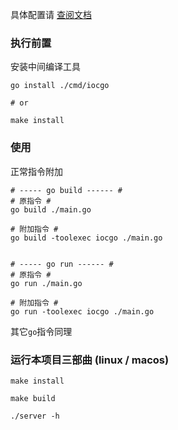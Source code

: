 具体配置请 [查阅文档](https://bincooo.github.io/chatgpt-adapter)

### 执行前置

安装中间编译工具
```shell
go install ./cmd/iocgo

# or 

make install
```
### 使用

正常指令附加
```shell
# ----- go build ------ #
# 原指令 #
go build ./main.go

# 附加指令 #
go build -toolexec iocgo ./main.go


# ----- go run ------ #
# 原指令 #
go run ./main.go

# 附加指令 #
go run -toolexec iocgo ./main.go
```

其它`go`指令同理


### 运行本项目三部曲 (linux / macos)

```shell
make install

make build

./server -h
```
